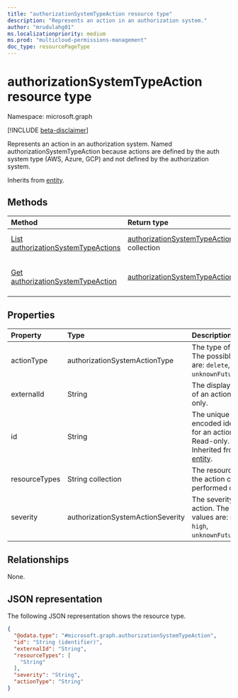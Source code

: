 ```yaml
---
title: "authorizationSystemTypeAction resource type"
description: "Represents an action in an authorization system."
author: "mrudulahg01"
ms.localizationpriority: medium
ms.prod: "multicloud-permissions-management"
doc_type: resourcePageType
---
```


# authorizationSystemTypeAction resource type

Namespace: microsoft.graph

[!INCLUDE [beta-disclaimer](../../includes/beta-disclaimer.md)]

Represents an action in an authorization system. Named authorizationSystemTypeAction because actions are defined by the auth system type (AWS, Azure, GCP) and not defined by the authorization system.

Inherits from [entity](../resources/entity.md).

## Methods
|Method|Return type|Description|
|:---|:---|:---|
|[List authorizationSystemTypeActions](../api/authorizationsystemtypeservice-list-actions.md)|[authorizationSystemTypeAction](../resources/authorizationsystemtypeaction.md) collection|Get a list of the [authorizationSystemTypeAction](../resources/authorizationsystemtypeaction.md) objects and their properties.|
|[Get authorizationSystemTypeAction](../api/authorizationsystemtypeaction-get.md)|[authorizationSystemTypeAction](../resources/authorizationsystemtypeaction.md)|Read the properties and relationships of an [authorizationSystemTypeAction](../resources/authorizationsystemtypeaction.md) object.|

## Properties
|Property|Type|Description|
|:---|:---|:---|
|actionType|authorizationSystemActionType|The type of action. The possible values are: `delete`, `read`, `unknownFutureValue`.|
|externalId|String|The display name of an action. Read-only.|
|id|String|The unique encoded identifier for an action. Read-only. Inherited from [entity](../resources/entity.md).|
|resourceTypes|String collection|The resource types the action can be performed on.|
|severity|authorizationSystemActionSeverity|The severity of the action. The possible values are: `normal`, `high`, `unknownFutureValue`.|

## Relationships
None.

## JSON representation
The following JSON representation shows the resource type.
<!-- {
  "blockType": "resource",
  "keyProperty": "id",
  "@odata.type": "microsoft.graph.authorizationSystemTypeAction",
  "baseType": "microsoft.graph.entity",
  "openType": false
}
-->
``` json
{
  "@odata.type": "#microsoft.graph.authorizationSystemTypeAction",
  "id": "String (identifier)",
  "externalId": "String",
  "resourceTypes": [
    "String"
  ],
  "severity": "String",
  "actionType": "String"
}
```

